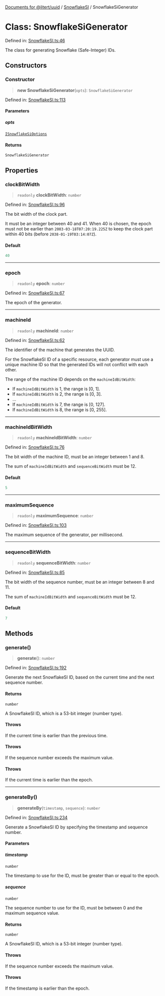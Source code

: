 [Documents for @litert/uuid](../../index.md) / [SnowflakeSI](../index.md) / SnowflakeSiGenerator

# Class: SnowflakeSiGenerator

Defined in: [SnowflakeSI.ts:46](https://github.com/litert/uuid.js/blob/master/src/lib/SnowflakeSI.ts#L46)

The class for generating Snowflake (Safe-Integer) IDs.

## Constructors

### Constructor

> **new SnowflakeSiGenerator**(`opts`): `SnowflakeSiGenerator`

Defined in: [SnowflakeSI.ts:113](https://github.com/litert/uuid.js/blob/master/src/lib/SnowflakeSI.ts#L113)

#### Parameters

##### opts

[`ISnowflakeSiOptions`](../type-aliases/ISnowflakeSiOptions.md)

#### Returns

`SnowflakeSiGenerator`

## Properties

### clockBitWidth

> `readonly` **clockBitWidth**: `number`

Defined in: [SnowflakeSI.ts:96](https://github.com/litert/uuid.js/blob/master/src/lib/SnowflakeSI.ts#L96)

The bit width of the clock part.

It must be an integer between 40 and 41.
When 40 is chosen, the epoch must not be earlier than `2003-03-18T07:20:19.225Z` to
keep the clock part within 40 bits (before `2038-01-19T03:14:07Z`).

#### Default

```ts
40
```

***

### epoch

> `readonly` **epoch**: `number`

Defined in: [SnowflakeSI.ts:67](https://github.com/litert/uuid.js/blob/master/src/lib/SnowflakeSI.ts#L67)

The epoch of the generator.

***

### machineId

> `readonly` **machineId**: `number`

Defined in: [SnowflakeSI.ts:62](https://github.com/litert/uuid.js/blob/master/src/lib/SnowflakeSI.ts#L62)

The identifier of the machine that generates the UUID.

For the SnowflakeSI ID of a specific resource, each generator must use a unique machine ID
so that the generated IDs will not conflict with each other.

The range of the machine ID depends on the `machineIdBitWidth`:

- If `machineIdBitWidth` is 1, the range is [0, 1].
- If `machineIdBitWidth` is 2, the range is [0, 3].
- ...
- If `machineIdBitWidth` is 7, the range is [0, 127].
- If `machineIdBitWidth` is 8, the range is [0, 255].

***

### machineIdBitWidth

> `readonly` **machineIdBitWidth**: `number`

Defined in: [SnowflakeSI.ts:76](https://github.com/litert/uuid.js/blob/master/src/lib/SnowflakeSI.ts#L76)

The bit width of the machine ID, must be an integer between 1 and 8.

The sum of `machineIdBitWidth` and `sequenceBitWidth` must be 12.

#### Default

```ts
5
```

***

### maximumSequence

> `readonly` **maximumSequence**: `number`

Defined in: [SnowflakeSI.ts:103](https://github.com/litert/uuid.js/blob/master/src/lib/SnowflakeSI.ts#L103)

The maximum sequence of the generator, per millisecond.

***

### sequenceBitWidth

> `readonly` **sequenceBitWidth**: `number`

Defined in: [SnowflakeSI.ts:85](https://github.com/litert/uuid.js/blob/master/src/lib/SnowflakeSI.ts#L85)

The bit width of the sequence number, must be an integer between 8 and 11.

The sum of `machineIdBitWidth` and `sequenceBitWidth` must be 12.

#### Default

```ts
7
```

## Methods

### generate()

> **generate**(): `number`

Defined in: [SnowflakeSI.ts:192](https://github.com/litert/uuid.js/blob/master/src/lib/SnowflakeSI.ts#L192)

Generate the next SnowflakeSI ID, based on the current time and the next sequence number.

#### Returns

`number`

A SnowflakeSI ID, which is a 53-bit integer (number type).

#### Throws

If the current time is earlier than the previous time.

#### Throws

If the sequence number exceeds the maximum value.

#### Throws

If the current time is earlier than the epoch.

***

### generateBy()

> **generateBy**(`timestamp`, `sequence`): `number`

Defined in: [SnowflakeSI.ts:234](https://github.com/litert/uuid.js/blob/master/src/lib/SnowflakeSI.ts#L234)

Generate a SnowflakeSI ID by specifying the timestamp and sequence number.

#### Parameters

##### timestamp

`number`

The timestamp to use for the ID, must be greater than or equal to the epoch.

##### sequence

`number`

The sequence number to use for the ID, must be between 0 and the maximum sequence value.

#### Returns

`number`

A SnowflakeSI ID, which is a 53-bit integer (number type).

#### Throws

If the sequence number exceeds the maximum value.

#### Throws

If the timestamp is earlier than the epoch.
